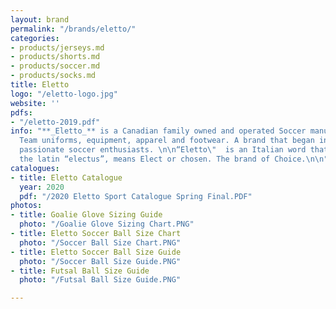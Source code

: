 ```yaml
---
layout: brand
permalink: "/brands/eletto/"
categories:
- products/jerseys.md
- products/shorts.md
- products/soccer.md
- products/socks.md
title: Eletto
logo: "/eletto-logo.jpg"
website: ''
pdfs:
- "/eletto-2019.pdf"
info: "**_Eletto_** is a Canadian family owned and operated Soccer manufacturer of
  Team uniforms, equipment, apparel and footwear. A brand that began in 2000 from
  passionate soccer enthusiasts. \n\n“Eletto\"  is an Italian word that derives from
  the latin “electus”, means Elect or chosen. The brand of Choice.\n\n​"
catalogues:
- title: Eletto Catalogue
  year: 2020
  pdf: "/2020 Eletto Sport Catalogue Spring Final.PDF"
photos:
- title: Goalie Glove Sizing Guide
  photo: "/Goalie Glove Sizing Chart.PNG"
- title: Eletto Soccer Ball Size Chart
  photo: "/Soccer Ball Size Chart.PNG"
- title: Eletto Soccer Ball Size Guide
  photo: "/Soccer Ball Size Guide.PNG"
- title: Futsal Ball Size Guide
  photo: "/Futsal Ball Size Guide.PNG"

---
```

